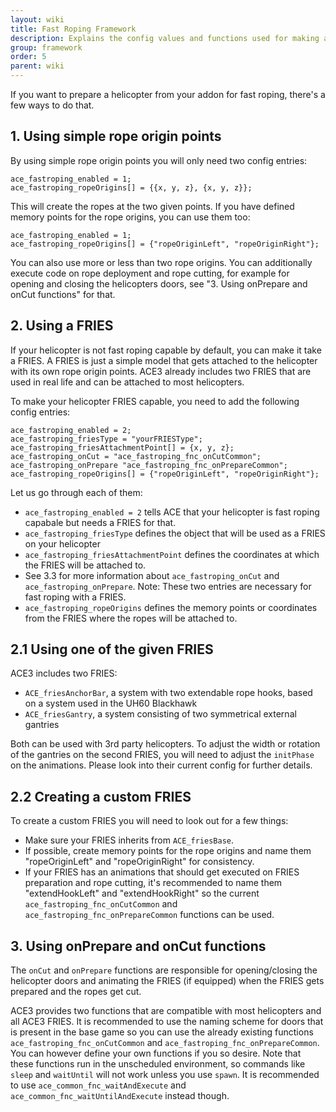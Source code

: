```yaml
---
layout: wiki
title: Fast Roping Framework
description: Explains the config values and functions used for making a helicopter fast roping capable.
group: framework
order: 5
parent: wiki
---
```


If you want to prepare a helicopter from your addon for fast roping, there's a few ways to do that.

## 1. Using simple rope origin points
By using simple rope origin points you will only need two config entries:
```
ace_fastroping_enabled = 1;
ace_fastroping_ropeOrigins[] = {{x, y, z}, {x, y, z}};
```
This will create the ropes at the two given points. If you have defined memory points for the rope origins, you can use them too:
```
ace_fastroping_enabled = 1;
ace_fastroping_ropeOrigins[] = {"ropeOriginLeft", "ropeOriginRight"};
```
You can also use more or less than two rope origins. You can additionally execute code on rope deployment and rope cutting, for example for opening and closing the helicopters doors, see "3. Using onPrepare and onCut functions" for that.

## 2. Using a FRIES
If your helicopter is not fast roping capable by default, you can make it take a FRIES. A FRIES is just a simple model that gets attached to the helicopter with its own rope origin points. ACE3 already includes two FRIES that are used in real life and can be attached to most helicopters.

To make your helicopter FRIES capable, you need to add the following config entries:
```
ace_fastroping_enabled = 2;
ace_fastroping_friesType = "yourFRIESType";
ace_fastroping_friesAttachmentPoint[] = {x, y, z};
ace_fastroping_onCut = "ace_fastroping_fnc_onCutCommon";
ace_fastroping_onPrepare "ace_fastroping_fnc_onPrepareCommon";
ace_fastroping_ropeOrigins[] = {"ropeOriginLeft", "ropeOriginRight"};
```
Let us go through each of them:
- `ace_fastroping_enabled = 2` tells ACE that your helicopter is fast roping capabale but needs a FRIES for that.
- `ace_fastroping_friesType` defines the object that will be used as a FRIES on your helicopter
- `ace_fastroping_friesAttachmentPoint` defines the coordinates at which the FRIES will be attached to.
- See 3.3 for more information about `ace_fastroping_onCut` and `ace_fastroping_onPrepare`. Note: These two entries are necessary for fast roping with a FRIES.
- `ace_fastroping_ropeOrigins` defines the memory points or coordinates from the FRIES where the ropes will be attached to.

## 2.1 Using one of the given FRIES
ACE3 includes two FRIES:

- `ACE_friesAnchorBar`, a system with two extendable rope hooks, based on a system used in the UH60 Blackhawk
- `ACE_friesGantry`, a system consisting of two symmetrical external gantries

Both can be used with 3rd party helicopters. To adjust the width or rotation of the gantries on the second FRIES, you will need to adjust the `initPhase` on the animations. Please look into their current config for further details.

## 2.2 Creating a custom FRIES
To create a custom FRIES you will need to look out for a few things:
- Make sure your FRIES inherits from `ACE_friesBase`.
- If possible, create memory points for the rope origins and name them "ropeOriginLeft" and "ropeOriginRight" for consistency.
- If your FRIES has an animations that should get executed on FRIES preparation and rope cutting, it's recommended to name them "extendHookLeft" and "extendHookRight" so the current `ace_fastroping_fnc_onCutCommon` and `ace_fastroping_fnc_onPrepareCommon` functions can be used.

## 3. Using onPrepare and onCut functions
The `onCut` and `onPrepare` functions are responsible for opening/closing the helicopter doors and animating the FRIES (if equipped) when the FRIES gets prepared and the ropes get cut.

ACE3 provides two functions that are compatible with most helicopters and all ACE3 FRIES. It is recommended to use the naming scheme for doors that is present in the base game so you can use the already existing functions `ace_fastroping_fnc_onCutCommon` and `ace_fastroping_fnc_onPrepareCommon`. You can however define your own functions if you so desire. Note that these functions run in the unscheduled environment, so commands like `sleep` and `waitUntil` will not work unless you use `spawn`. It is recommended to use `ace_common_fnc_waitAndExecute` and `ace_common_fnc_waitUntilAndExecute` instead though.
